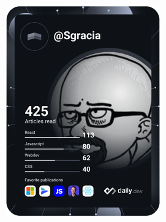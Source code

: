 <a href="https://app.daily.dev/DailyDevTips"><img src="https://github.com/sergiogracia/sergiogracia/blob/main/devcard.svg" width="400" alt="Sergio Gracia's Dev Card"/></a>
